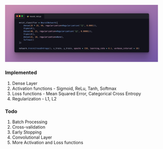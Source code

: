 !["This is how the model should look in code"](./Snap.png)

### Implemented
1. Dense Layer
2. Activation functions - Sigmoid, ReLu, Tanh, Softmax
3. Loss functions - Mean Squared Error, Categorical Cross Entropy
4. Regularization - L1, L2

### Todo
1. Batch Processing
2. Cross-validation
3. Early Stopping
4. Convolutional Layer
5. More Activation and Loss functions
